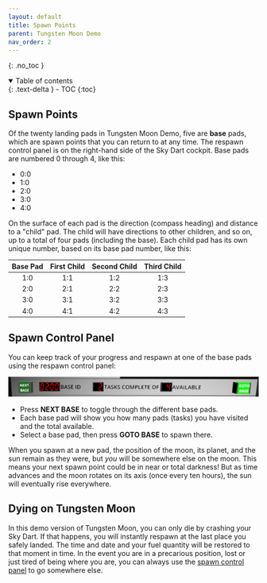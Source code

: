 ```yaml
---
layout: default
title: Spawn Points
parent: Tungsten Moon Demo
nav_order: 2
---
```


{: .no_toc }


<details open markdown="block">
  <summary>
    Table of contents
  </summary>
  {: .text-delta }
- TOC
{:toc}
</details>


## Spawn Points

Of the twenty landing pads in Tungsten Moon Demo, five are **base** pads, which are spawn points that you can return to at any time. The respawn control panel is on the right-hand side of the Sky Dart cockpit. Base pads are numbered 0 through 4, like this: 

* 0:0
* 1:0
* 2:0
* 3:0
* 4:0

On the surface of each pad is the direction (compass heading) and distance to a "child" pad. The child will have directions to other children, and so on, up to a total of four pads (including the base). Each child pad has its own unique number, based on its base pad number, like this:

| Base Pad | First Child | Second Child | Third Child |
|:--:|:--:|:--:|:--:|
| 1:0 | 1:1 | 1:2 | 1:3 |
| 2:0 | 2:1 | 2:2 | 2:3 |
| 3:0 | 3:1 | 3:2 | 3:3 |
| 4:0 | 4:1 | 4:2 | 4:3 |


## Spawn Control Panel

You can keep track of your progress and respawn at one of the base pads using the respawn control panel:

![Respawn control panel](/assets/images/demo/spawnpanel.png)

* Press **NEXT BASE** to toggle through the different base pads.
* Each base pad will show you how many pads (tasks) you have visited and the total available.
* Select a base pad, then press **GOTO BASE** to spawn there.

When you spawn at a new pad, the position of the moon, its planet, and the sun remain as they were, but *you* will be somewhere else on the moon. This means your next spawn point could be in near or total darkness! But as time advances and the moon rotates on its axis (once every ten hours), the sun will eventually rise everywhere. 

## Dying on Tungsten Moon

In this demo version of Tungsten Moon, you can only die by crashing your Sky Dart. If that happens, you will instantly respawn at the last place you safely landed. The time and date and your fuel quantity will be restored to that moment in time. In the event you are in a precarious position, lost or just tired of being where you are, you can always use the [spawn control panel](#spawn-control-panel) to go somewhere else.